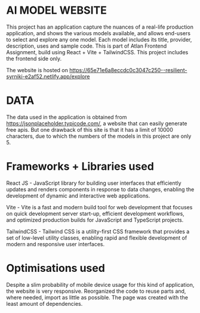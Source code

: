 # AI MODEL WEBSITE

This project has an application capture the nuances of a real-life production application, and shows the various models available, and allows end-users to select and explore any one model. Each model includes its title, provider, description, uses and sample code. This is part of Atlan Frontend Assignment, build using React + Vite + TailwindCSS. This project includes the frontend side only.

The website is hosted on https://65e71e6a8eccdc0c3047c250--resilient-syrniki-e2af52.netlify.app/explore

# DATA

The data used in the application is obtained from https://jsonplaceholder.typicode.com/, a website that can easily generate free apis. But one drawback of this site is that it has a limit of 10000 characters, due to which the numbers of the models in this project are only 5.

# Frameworks + Libraries used

React JS - JavaScript library for building user interfaces that efficiently updates and renders components in response to data changes, enabling the development of dynamic and interactive web applications.

Vite - Vite is a fast and modern build tool for web development that focuses on quick development server start-up, efficient development workflows, and optimized production builds for JavaScript and TypeScript projects.

TailwindCSS - Tailwind CSS is a utility-first CSS framework that provides a set of low-level utility classes, enabling rapid and flexible development of modern and responsive user interfaces.

# Optimisations used

Despite a slim probability of mobile device usage for this kind of application, the website is very responsive.
Reorganized the code to reuse parts and, where needed, import as little as possible.
The page was created with the least amount of dependencies.
